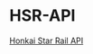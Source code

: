 # HSR-API
<a href="https://hsr-api.vercel.app/api.v1/characters" target="_blank">Honkai Star Rail API</a> <br />
